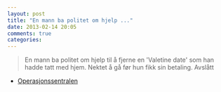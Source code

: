 ```yaml
---
layout: post
title: "En mann ba politet om hjelp ..."
date: 2013-02-14 20:05
comments: true
categories: 
---
```

> En mann ba politet om hjelp til å fjerne en 'Valetine date' som han hadde tatt med hjem. Nektet å gå før hun fikk sin betaling. Avslått
- [Operasjonssentralen](http://twitter.com/oslopolitiops/statuses/302267439679406080)
